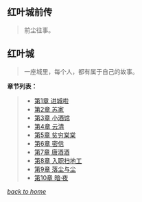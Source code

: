 ## 红叶城前传
> 前尘往事。

## 红叶城
> 一座城里，每个人，都有属于自己的故事。

**章节列表：**

> - [第1章 进城啦](https://fiiish-yu.github.io/redleaf/chapter1)
> - [第2章 苏家](https://fiiish-yu.github.io/redleaf/chapter2)
> - [第3章 小酒馆](https://fiiish-yu.github.io/redleaf/chapter3)
> - [第4章 云清](https://fiiish-yu.github.io/redleaf/chapter4)
> - [第5章 贫穷棠棠](https://fiiish-yu.github.io/redleaf/chapter5)
> - [第6章 密信](https://fiiish-yu.github.io/redleaf/chapter6)
> - [第7章 唐酒酒](https://fiiish-yu.github.io/redleaf/chapter7)
> - [第8章 入职扫地工](https://fiiish-yu.github.io/redleaf/chapter8)
> - [第9章 落尘与尘](https://fiiish-yu.github.io/redleaf/chapter9)
> - [第10章 暗·夜](https://fiiish-yu.github.io/redleaf/chapter10)

[*back to home*](https://fiiish-yu.github.io/)